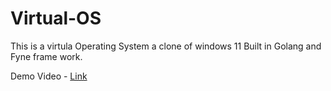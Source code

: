 # Virtual-OS
This is a virtula Operating System a clone of windows 11 
Built in Golang and Fyne frame work.

Demo Video - <a href="https://drive.google.com/file/d/1V1Zf6EvECIFSuundpQKdQHUk6qF90BRs/view?usp=sharing" target="_blank">Link</a>
